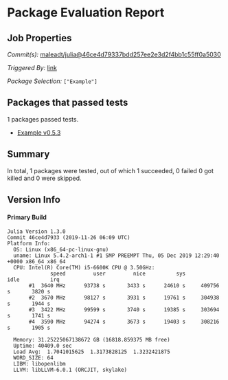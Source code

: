 # Package Evaluation Report

## Job Properties

*Commit(s):* [maleadt/julia@46ce4d79337bdd257ee2e3d2f4bb1c55ff0a5030](https://github.com/maleadt/julia/commit/46ce4d79337bdd257ee2e3d2f4bb1c55ff0a5030)

*Triggered By:* [link](https://www.test.com)

*Package Selection:* `["Example"]`

## Packages that passed tests

1 packages passed tests.
- [Example v0.5.3](logs/Example/1.3.0.log)

## Summary

In total, 1 packages were tested, out of which 1 succeeded, 0 failed 0 got killed and 0 were skipped.


## Version Info

#### Primary Build

```
Julia Version 1.3.0
Commit 46ce4d7933 (2019-11-26 06:09 UTC)
Platform Info:
  OS: Linux (x86_64-pc-linux-gnu)
  uname: Linux 5.4.2-arch1-1 #1 SMP PREEMPT Thu, 05 Dec 2019 12:29:40 +0000 x86_64 x86_64
  CPU: Intel(R) Core(TM) i5-6600K CPU @ 3.50GHz: 
              speed         user         nice          sys         idle          irq
       #1  3640 MHz      93738 s       3433 s      24610 s     409756 s       3820 s
       #2  3670 MHz      98127 s       3931 s      19761 s     304938 s       1944 s
       #3  3422 MHz      99599 s       3740 s      19385 s     303694 s       1741 s
       #4  3590 MHz      94274 s       3673 s      19403 s     308216 s       1905 s
       
  Memory: 31.25225067138672 GB (16818.859375 MB free)
  Uptime: 40409.0 sec
  Load Avg:  1.7041015625  1.3173828125  1.3232421875
  WORD_SIZE: 64
  LIBM: libopenlibm
  LLVM: libLLVM-6.0.1 (ORCJIT, skylake)

```
<!-- Generated on 2019-12-10T08:47:33.728 -->
